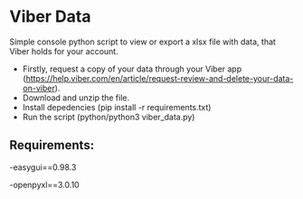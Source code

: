 # Viber Data

Simple console python script to view or export a xlsx file with data, that Viber holds for your account.

+ Firstly, request a copy of your data through your Viber app (https://help.viber.com/en/article/request-review-and-delete-your-data-on-viber).
+ Download and unzip the file.
+ Install depedencies (pip install -r requirements.txt)
+ Run the script (python/python3 viber_data.py)

## **Requirements**:

-easygui==0.98.3

-openpyxl==3.0.10



